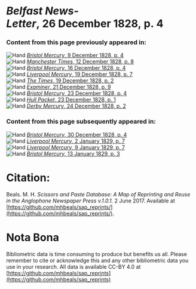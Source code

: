 # *Belfast News-Letter*, 26 December 1828, p. 4  
  
### Content from this page previously appeared in:  
![Hand](http://scissorsandpaste.net/wp-content/uploads/2017/06/smallhandpointer.png) [*Bristol Mercury*, 9 December 1828, p. 4](https://mhbeals.github.io/sap_html/Bristol-Mercury/Bristol-Mercury-9-December-1828-p-4)  
![Hand](http://scissorsandpaste.net/wp-content/uploads/2017/06/smallhandpointer.png) [*Manchester Times*, 12 December 1828, p. 8](https://mhbeals.github.io/sap_html/Manchester-Times/Manchester-Times-12-December-1828-p-8)  
![Hand](http://scissorsandpaste.net/wp-content/uploads/2017/06/smallhandpointer.png) [*Bristol Mercury*, 16 December 1828, p. 4](https://mhbeals.github.io/sap_html/Bristol-Mercury/Bristol-Mercury-16-December-1828-p-4)  
![Hand](http://scissorsandpaste.net/wp-content/uploads/2017/06/smallhandpointer.png) [*Liverpool Mercury*, 19 December 1828, p. 7](https://mhbeals.github.io/sap_html/Liverpool-Mercury/Liverpool-Mercury-19-December-1828-p-7)  
![Hand](http://scissorsandpaste.net/wp-content/uploads/2017/06/smallhandpointer.png) [*The Times*, 19 December 1828, p. 2](https://mhbeals.github.io/sap_html/The-Times/The-Times-19-December-1828-p-2)  
![Hand](http://scissorsandpaste.net/wp-content/uploads/2017/06/smallhandpointer.png) [*Examiner*, 21 December 1828, p. 9](https://mhbeals.github.io/sap_html/Examiner/Examiner-21-December-1828-p-9)  
![Hand](http://scissorsandpaste.net/wp-content/uploads/2017/06/smallhandpointer.png) [*Bristol Mercury*, 23 December 1828, p. 4](https://mhbeals.github.io/sap_html/Bristol-Mercury/Bristol-Mercury-23-December-1828-p-4)  
![Hand](http://scissorsandpaste.net/wp-content/uploads/2017/06/smallhandpointer.png) [*Hull Packet*, 23 December 1828, p. 1](https://mhbeals.github.io/sap_html/Hull-Packet/Hull-Packet-23-December-1828-p-1)  
![Hand](http://scissorsandpaste.net/wp-content/uploads/2017/06/smallhandpointer.png) [*Derby Mercury*, 24 December 1828, p. 2](https://mhbeals.github.io/sap_html/Derby-Mercury/Derby-Mercury-24-December-1828-p-2)  
  
### Content from this page subsequently appeared in:  
![Hand](http://scissorsandpaste.net/wp-content/uploads/2017/06/smallhandpointer.png) [*Bristol Mercury*, 30 December 1828, p. 4](https://mhbeals.github.io/sap_html/Bristol-Mercury/Bristol-Mercury-30-December-1828-p-4)  
![Hand](http://scissorsandpaste.net/wp-content/uploads/2017/06/smallhandpointer.png) [*Liverpool Mercury*, 2 January 1829, p. 7](https://mhbeals.github.io/sap_html/Liverpool-Mercury/Liverpool-Mercury-2-January-1829-p-7)  
![Hand](http://scissorsandpaste.net/wp-content/uploads/2017/06/smallhandpointer.png) [*Liverpool Mercury*, 9 January 1829, p. 7](https://mhbeals.github.io/sap_html/Liverpool-Mercury/Liverpool-Mercury-9-January-1829-p-7)  
![Hand](http://scissorsandpaste.net/wp-content/uploads/2017/06/smallhandpointer.png) [*Bristol Mercury*, 13 January 1829, p. 3](https://mhbeals.github.io/sap_html/Bristol-Mercury/Bristol-Mercury-13-January-1829-p-3)  


# Citation: 

Beals. M. H. *Scissors and Paste Database: A Map of Reprinting and Reuse in the Anglophone Newspaper Press v.1.0.1.* 2 June 2017. Available at [https://github.com/mhbeals/sap_reprints/](https://github.com/mhbeals/sap_reprints/). 

# Nota Bona

Bibliometric data is time consuming to produce but benefits us all. Please remember to cite or acknowledge this and any other bibliometric data you use in your research. All data is available CC-BY 4.0 at [https://github.com/mhbeals/sap_reprints](https://github.com/mhbeals/sap_reprints)